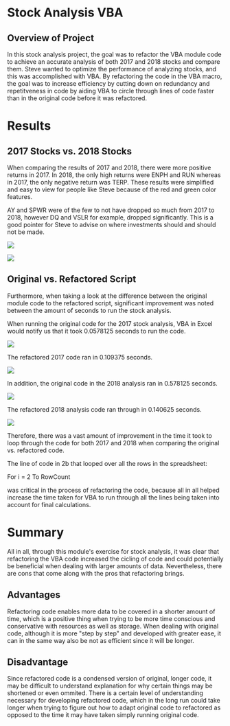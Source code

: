 # Stock Analysis VBA

## Overview of Project

In this stock analysis project, the goal was to refactor the VBA module code to achieve an accurate analysis of both 2017 and 2018 stocks and compare them. Steve wanted to optimize the performance of analyzing stocks, and this was accomplished with VBA. By refactoring the code in the VBA macro, the goal was to increase efficiency by cutting down on redundancy and repetitveness in code by aiding VBA to circle through lines of code faster than in the original code before it was refactored. 

# Results

## 2017 Stocks vs. 2018 Stocks

When comparing the results of 2017 and 2018, there were more positive returns in 2017. In 2018, the only high returns were ENPH and RUN whereas in 2017, the only negative return was TERP. These results were simplified and easy to view for people like Steve because of the red and green color features. 

AY and SPWR were of the few to not have dropped so much from 2017 to 2018, however DQ and VSLR for example, dropped significantly. This is a good pointer for Steve to advise on where investments should and should not be made.

![](Resources/VBA_Challenge_2017.png)

![](Resources/VBA_Challenge_2018.png)


## Original vs. Refactored Script

Furthermore, when taking a look at the difference between the original module code to the refactored script, significant improvement was noted between the amount of seconds to run the stock analysis. 

When running the original code for the 2017 stock analysis, VBA in Excel would notify us that it took 0.0578125 seconds to run the code. 

![](Resources/2017_original.png)





The refactored 2017 code ran in 0.109375 seconds.

![](Resources/2017_refactored.png)





In addition, the original code in the 2018 analysis ran in 0.578125 seconds.

![](Resources/2018_original.png)




The refactored 2018 analysis code ran through in 0.140625 seconds. 

![](Resources/2018_refactored.png)

Therefore, there was a vast amount of improvement in the time it took to loop through the code for both 2017 and 2018 when comparing the original vs. refactored code. 

The line of code in 2b that looped over all the rows in the spreadsheet:
 
  For i = 2 To RowCount
 
was critical in the process of refactoring the code, because all in all helped increase the time taken for VBA to run through all the lines being taken into account for final calculations. 

# Summary

All in all, through this module's exercise for stock analysis, it was clear that refactoring the VBA code increased the cicling of code and could potentially be beneficial when dealing with larger amounts of data. Nevertheless, there are cons that come along with the pros that refactoring brings.

## Advantages

Refactoring code enables more data to be covered in a shorter amount of time, which is a positive thing when trying to be more time conscious and conservative with resources as well as storage. When dealing with original code, although it is more "step by step" and developed with greater ease, it can in the same way also be not as efficient since it will be longer. 

## Disadvantage

Since refactored code is a condensed version of original, longer code, it may be difficult to understand explanation for why certain things may be shortened or even ommited. There is a certain level of understanding necessary for developing refactored code, which in the long run could take longer when trying to figure out how to adapt original code to refactored as opposed to the time it may have taken simply running original code. 
